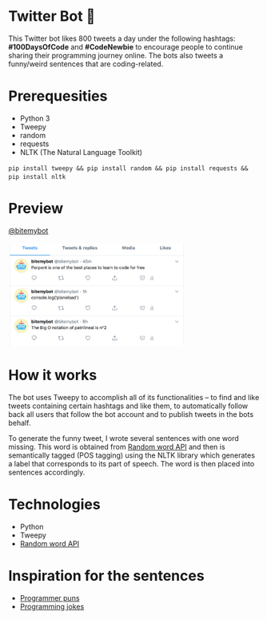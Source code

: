 # Twitter Bot 🤖

This Twitter bot likes 800 tweets a day under the following hashtags: **#100DaysOfCode** and **#CodeNewbie** to encourage people to continue sharing their programming journey online. The bots also tweets a funny/weird sentences that are coding-related.

# Prerequesities

- Python 3
- Tweepy
- random
- requests
- NLTK (The Natural Language Toolkit)

`pip install tweepy && pip install random && pip install requests && pip install nltk`

# Preview

[@bitemybot](https://twitter.com/bitemybot)
<br><br>
<img src="preview.png" alt="Twitter timeline" width="70%" height="70%"/>

# How it works

The bot uses Tweepy to accomplish all of its functionalities – to find and like tweets containing certain hashtags and like them, to automatically follow back all users that follow the bot account and to publish tweets in the bots behalf.

To generate the funny tweet, I wrote several sentences with one word missing. This word is obtained from [Random word API](https://random-word-api.herokuapp.com/home) and then is semantically tagged (POS tagging) using the NLTK library which generates a label that corresponds to its part of speech. The word is then placed into sentences accordingly.

# Technologies

- Python
- Tweepy
- [Random word API](https://random-word-api.herokuapp.com/home)

# Inspiration for the sentences

- [Programmer puns](https://punstoppable.com/Programmer-puns)
- [Programming jokes](http://www.devtopics.com/best-programming-jokes/)
